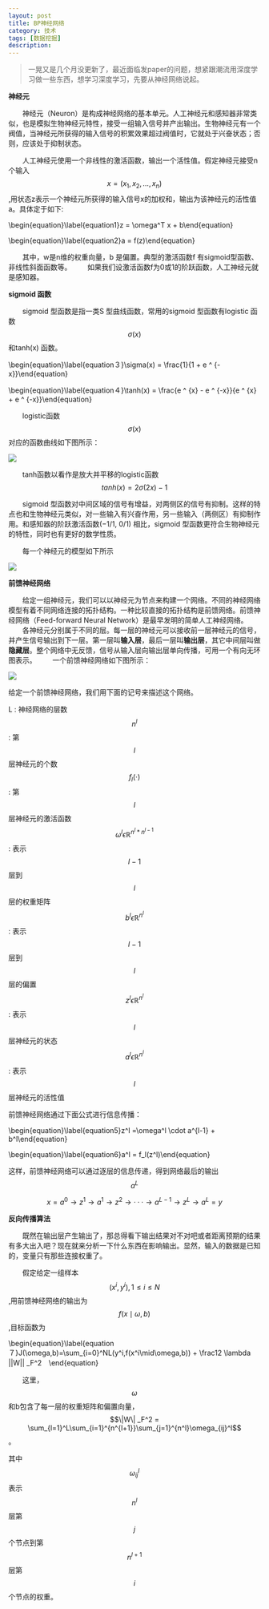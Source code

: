 ```yaml
---
layout: post
title: BP神经网络
category: 技术
tags: [数据挖掘]
description: 
---
```


> 一晃又是几个月没更新了，最近面临发paper的问题，想紧跟潮流用深度学习做一些东西，想学习深度学习，先要从神经网络说起。

**神经元**

　　神经元（Neuron）是构成神经网络的基本单元。人工神经元和感知器非常类似，也是模拟生物神经元特性，接受一组输入信号并产出输出。生物神经元有一个阀值，当神经元所获得的输入信号的积累效果超过阀值时，它就处于兴奋状态；否则，应该处于抑制状态。

　　人工神经元使用一个非线性的激活函数，输出一个活性值。假定神经元接受n个输入$$x=(x_1,x_2,\ldots,x_n)$$,用状态z表示一个神经元所获得的输入信号x的加权和，输出为该神经元的活性值a。具体定于如下:

\begin{equation}\label{equation1}z = \omega^T x + b\end{equation} 

\begin{equation}\label{equation2}a = f(z)\end{equation}

　　其中，w是n维的权重向量，b 是偏置。典型的激活函数f 有sigmoid型函数、非线性斜面函数等。
　　如果我们设激活函数f为0或1的阶跃函数，人工神经元就是感知器。

**sigmoid 函数**

　　sigmoid 型函数是指一类S 型曲线函数，常用的sigmoid 型函数有logistic 函数$$\sigma(x)$$ 和tanh(x) 函数。

\begin{equation}\label{equation３}\sigma(x) = \frac{1}{1 + e ^ {-x}}\end{equation}

\begin{equation}\label{equation４}\tanh(x) = \frac{e ^ {x} - e ^ {-x}}{e ^ {x} + e ^ {-x}}\end{equation} 

　　logistic函数$$\sigma(x)$$对应的函数曲线如下图所示：	

![](/assets/img/blogimg/sigmoid.png)

　　tanh函数以看作是放大并平移的logistic函数$$tanh(x) = 2\sigma(2x)-1$$

　　sigmoid 型函数对中间区域的信号有增益，对两侧区的信号有抑制。这样的特点也和生物神经元类似，对一些输入有兴奋作用，另一些输入（两侧区）有抑制作用。和感知器的阶跃激活函数(−1/1, 0/1) 相比，sigmoid 型函数更符合生物神经元的特性，同时也有更好的数学性质。

　　每一个神经元的模型如下所示

![](/assets/img/blogimg/Perceptron.png)

**前馈神经网络**

　　给定一组神经元，我们可以以神经元为节点来构建一个网络。不同的神经网络模型有着不同网络连接的拓扑结构。一种比较直接的拓扑结构是前馈网络。前馈神经网络（Feed-forward Neural Network）是最早发明的简单人工神经网络。
　　各神经元分别属于不同的层。每一层的神经元可以接收前一层神经元的信号，并产生信号输出到下一层。第一层叫**输入层**，最后一层叫**输出层**，其它中间层叫做**隐藏层**。整个网络中无反馈，信号从输入层向输出层单向传播，可用一个有向无环图表示。
　　一个前馈神经网络如下图所示：

![](/assets/img/blogimg/FeedForwardNeuralNetwork.png)

给定一个前馈神经网络，我们用下面的记号来描述这个网络。

L : 神经网络的层数
$$n^l$$ : 第$$l$$层神经元的个数
$$f_l(\cdot)$$ : 第$$l$$层神经元的激活函数
$$\omega^l \epsilon \mathbb{R} ^{n^l*n^{l-1}}$$ : 表示$$l-1$$层到$$l$$层的权重矩阵
$$b^l\epsilon \mathbb{R} ^{n^l}$$ : 表示$$l-1$$层到$$l$$层的偏置
$$z^l\epsilon \mathbb{R} ^{n^l}$$ : 表示$$l$$层神经元的状态
$$a^l\epsilon \mathbb{R} ^{n^l}$$ : 表示$$l$$层神经元的活性值

前馈神经网络通过下面公式进行信息传播：

\begin{equation}\label{equation5}z^l =\omega^l \cdot a^{l-1} + b^l\end{equation}

\begin{equation}\label{equation6}a^l = f_l(z^l)\end{equation}

这样，前馈神经网络可以通过逐层的信息传递，得到网络最后的输出$$a^L$$

$$x = a^0 \to z^1 \to a^1 \to z^2 \to · · · \to a^{L−1} \to z^L \to a^L = y$$


**反向传播算法**

　　既然在输出层产生输出了，那总得看下输出结果对不对吧或者距离预期的结果有多大出入吧？现在就来分析一下什么东西在影响输出。显然，输入的数据是已知的，变量只有那些连接权重了。

　　假定给定一组样本 $$(x^i,y^i),1\le i\le N$$,用前馈神经网络的输出为$$f(x\mid\omega,b)$$,目标函数为

\begin{equation}\label{equation７}J(\omega,b)=\sum_{i=0}^NL(y^i,f(x^i\mid\omega,b)) + \frac12 \lambda \|\|W\|\| _F^2　\end{equation}


　　这里，$$\omega$$和b包含了每一层的权重矩阵和偏置向量，$$\|W\| _F^2 = \sum_{l=1}^L\sum_{i=1}^{n^{l+1}}\sum_{j=1}^{n^l}\omega_{ij}^l$$。

其中$$\omega_{ij}^l$$表示$$n^l$$层第$$j$$个节点到第$$n^{l+1}$$层第$$i$$个节点的权重。





  



